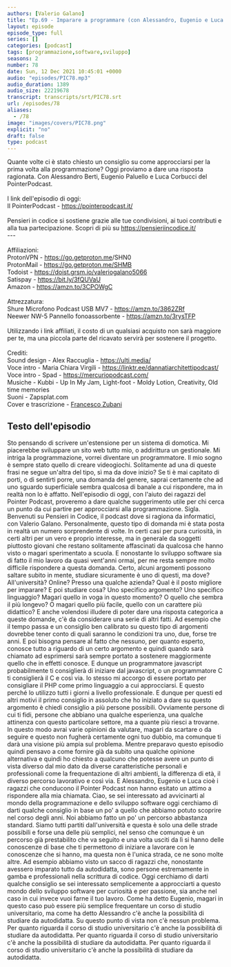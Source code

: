```yaml
---
authors: [Valerio Galano]
title: "Ep.69 - Imparare a programmare (con Alessandro, Eugenio e Luca del PointerPodcast)"
layout: episode
episode_type: full
series: []
categories: [podcast]
tags: [programmazione,software,sviluppo]
seasons: 2
number: 78
date: Sun, 12 Dec 2021 10:45:01 +0000
audio: "episodes/PIC78.mp3"
audio_duration: 1389
audio_size: 22219678
transcript: transcripts/srt/PIC78.srt
url: /episodes/78
aliases: 
  - /78
image: "images/covers/PIC78.png"
explicit: "no"
draft: false
type: podcast
---
```

Quante volte ci è stato chiesto un consiglio su come approcciarsi per la prima volta alla programmazione? Oggi proviamo a dare una risposta ragionata. Con Alessandro Berti, Eugenio Paluello e Luca Corbucci del PointerPodcast.<br /><br />I link dell'episodio di oggi: <br />Il PointerPodcast - <a href="https://pointerpodcast.it/" rel="noopener">https://pointerpodcast.it/</a> <br /><br />Pensieri in codice si sostiene grazie alle tue condivisioni, ai tuoi contributi e alla tua partecipazione. Scopri di più su <a href="https://pensieriincodice.it/" rel="noopener">https://pensieriincodice.it/</a> <br />---<br /><br />Affiliazioni:<br />ProtonVPN - <a href="https://go.getproton.me" rel="noopener">https://go.getproton.me</a>/SHN0 <br />ProtonMail - <a href="https://go.getproton.me/SHMB" rel="noopener">https://go.getproton.me/SHMB</a> <br />Todoist - <a href="https://doist.grsm.io/valeriogalano5066" rel="noopener">https://doist.grsm.io/valeriogalano5066</a> <br />Satispay - <a href="https://bit.ly/3fQUVaU" rel="noopener">https://bit.ly/3fQUVaU</a> <br />Amazon - <a href="https://amzn.to/3CPOWgC" rel="noopener">https://amzn.to/3CPOWgC</a> <br /><br />Attrezzatura:<br />Shure Microfono Podcast USB MV7 - <a href="https://amzn.to/3862ZRf" rel="noopener">https://amzn.to/3862ZRf</a> <br />Neewer NW-5 Pannello fonoassorbente - <a href="https://amzn.to/3rysTFP" rel="noopener">https://amzn.to/3rysTFP</a> <br /><br />Utilizzando i link affiliati, il costo di un qualsiasi acquisto non sarà maggiore per te, ma una piccola parte del ricavato servirà per sostenere il progetto.<br /><br />Crediti:<br />Sound design - Alex Raccuglia - <a href="https://ulti.media/" rel="noopener">https://ulti.media/</a> <br />Voce intro - Maria Chiara Virgili - <a href="https://linktr.ee/dannatiarchitettipodcast/" rel="noopener">https://linktr.ee/dannatiarchitettipodcast/</a>  <br />Voce intro - Spad - <a href="https://mercuriopodcast.com/" rel="noopener">https://mercuriopodcast.com/</a> <br />Musiche - Kubbi - Up In My Jam, Light-foot - Moldy Lotion, Creativity, Old time memories<br />Suoni - Zapsplat.com<br />Cover e trascrizione - <a href="https://it.linkedin.com/in/francesco-zubani-5957081a6" rel="noopener">Francesco Zubani</a>

<!-- more -->

## Testo dell'episodio

Sto pensando di scrivere un'estensione per un sistema di domotica.
Mi piacerebbe sviluppare un sito web tutto mio, o addirittura un gestionale.
Mi intriga la programmazione, vorrei diventare un programmatore.
Il mio sogno è sempre stato quello di creare videogiochi.
Solitamente ad una di queste frasi ne segue un'altra del tipo, sì ma da dove inizio?
Se ti è mai capitato di porti, o di sentirti porre, una domanda del genere, saprai certamente
che ad uno sguardo superficiale sembra qualcosa di banale a cui rispondere, ma in realtà
non lo è affatto.
Nell'episodio di oggi, con l'aiuto dei ragazzi del Pointer Podcast, proveremo a dare
qualche suggerimento utile per chi cerca un punto da cui partire per approcciarsi alla
programmazione.
Sigla.
Benvenuti su Pensieri in Codice, il podcast dove si ragiona da informatici, con Valerio
Galano.
Personalmente, questo tipo di domanda mi è stata posta in realtà un numero sorprendente
di volte.
In certi casi per pura curiosità, in certi altri per un vero e proprio interesse, ma
in generale da soggetti piuttosto giovani che restano solitamente affascinati da qualcosa
che hanno visto o magari sperimentato a scuola.
E nonostante lo sviluppo software sia di fatto il mio lavoro da quasi vent'anni ormai,
per me resta sempre molto difficile rispondere a questa domanda.
Certo, alcuni argomenti possono saltare subito in mente, studiare sicuramente è uno di questi,
ma dove?
All'università?
Online?
Presso una qualche azienda?
Qual è il posto migliore per imparare?
E poi studiare cosa?
Uno specifico argomento?
Uno specifico linguaggio?
Magari quello in voga in questo momento?
O quello che sembra il più longevo?
O magari quello più facile, quello con un carattere più didattico?
E anche volendosi illudere di poter dare una risposta categorica a queste domande, c'è
da considerare una serie di altri fatti.
Ad esempio che il tempo passa e un consiglio ben calibrato su questo tipo di argomenti
dovrebbe tener conto di quali saranno le condizioni tra uno, due, forse tre anni.
E poi bisogna pensare al fatto che nessuno, per quanto esperto, conosce tutto a riguardo
di un certo argomento e quindi quando sarà chiamato ad esprimersi sarà sempre portato
a sostenere maggiormente quello che in effetti conosce.
E dunque un programmatore javascript probabilmente ti consiglierà di iniziare dal javascript,
o un programmatore C ti consiglierà il C e così via.
Io stesso mi accorgo di essere portato per consigliare il PHP come primo linguaggio a
cui approcciarsi.
E questo perché lo utilizzo tutti i giorni a livello professionale.
E dunque per questi ed altri motivi il primo consiglio in assoluto che ho iniziato a dare
su questo argomento è chiedi consiglio a più persone possibili.
Ovviamente persone di cui ti fidi, persone che abbiano una qualche esperienza, una qualche
attinenza con questo particolare settore, ma a quante più riesci a trovarne.
In questo modo avrai varie opinioni da valutare, magari da scartare o da seguire e questo
non fugherà certamente ogni tuo dubbio, ma comunque ti darà una visione più ampia
sul problema.
Mentre preparavo questo episodio quindi pensavo a come fornire già da subito una qualche
opinione alternativa e quindi ho chiesto a qualcuno che potesse avere un punto di vista
diverso dal mio dato da diverse caratteristiche personali e professionali come la frequentazione
di altri ambienti, la differenza di età, il diverso percorso lavorativo e così via.
E Alessandro, Eugenio e Luca cioè i ragazzi che conducono il Pointer Podcast non hanno
esitato un attimo a rispondere alla mia chiamata.
Ciao, se sei interessato ad avvicinarti al mondo della programmazione e dello sviluppo
software oggi cerchiamo di darti qualche consiglio in base un po' a quello che abbiamo potuto
scoprire nel corso degli anni.
Noi abbiamo fatto un po' un percorso abbastanza standard.
Siamo tutti partiti dall'università e questa è solo una delle strade possibili e forse
una delle più semplici, nel senso che comunque è un percorso già prestabilito che va seguito
e una volta usciti da lì si hanno delle conoscenze di base che ti permettono di iniziare
a lavorare con le conoscenze che si hanno, ma questa non è l'unica strada, ce ne sono
molte altre.
Ad esempio abbiamo visto un sacco di ragazzi che, nonostante avessero imparato tutto da
autodidatta, sono persone estremamente in gamba e professionali nella scrittura di
codice.
Oggi cerchiamo di darti qualche consiglio se sei interessato semplicemente a approcciarti
a questo mondo dello sviluppo software per curiosità e per passione, sia anche nel caso
in cui invece vuoi farne il tuo lavoro.
Come ha detto Eugenio, magari in questo caso può essere più semplice frequentare un corso
di studio universitario, ma come ha detto Alessandro c'è anche la possibilità di studiare
da autodidatta.
Su questo punto di vista non c'è nessun problema.
Per quanto riguarda il corso di studio universitario c'è anche la possibilità di studiare da
autodidatta.
Per quanto riguarda il corso di studio universitario c'è anche la possibilità di studiare da
autodidatta.
Per quanto riguarda il corso di studio universitario c'è anche la possibilità di studiare da autodidatta.

